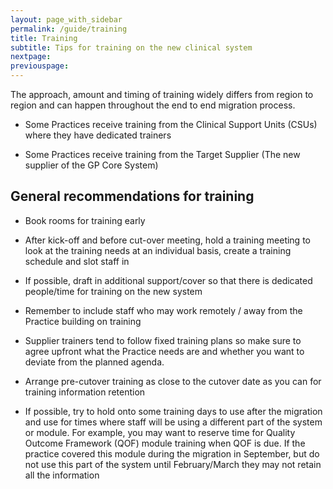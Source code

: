 ```yaml
---
layout: page_with_sidebar
permalink: /guide/training
title: Training
subtitle: Tips for training on the new clinical system
nextpage:
previouspage:
---
```


The approach, amount and timing of training widely differs from region to region and can happen throughout the end to end migration process. 

* Some Practices receive training from the Clinical Support Units (CSUs) where they have dedicated trainers

* Some Practices receive training from the Target Supplier (The new supplier of the GP Core System)


## General recommendations for training

* Book rooms for training early

* After kick-off and before cut-over meeting, hold a training meeting to look at the training needs at an individual basis, create a training schedule and slot staff in

* If possible, draft in additional support/cover so that there is dedicated people/time for training on the new system

* Remember to include staff who may work remotely / away from the Practice building on training

* Supplier trainers tend to follow fixed training plans so make sure to agree upfront what the Practice needs are and whether you want to deviate from the planned agenda.

* Arrange pre-cutover training as close to the cutover date as you can for training information retention

* If possible, try to hold onto some training days to use after the migration and use for times where staff will be using a different part of the system or module. For example, you may want to reserve time for Quality Outcome Framework (QOF) module training when QOF is due. If the practice covered this module during the migration in September, but do not use this part of the system until February/March they may not retain all the information